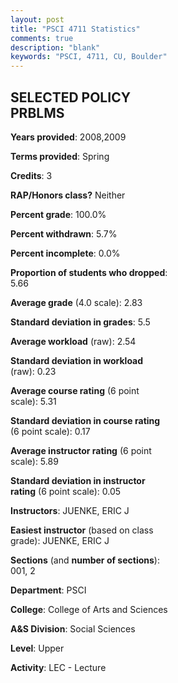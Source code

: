 ```yaml
---
layout: post
title: "PSCI 4711 Statistics"
comments: true
description: "blank"
keywords: "PSCI, 4711, CU, Boulder"
--- 
```

<head>
<script src="https://ajax.googleapis.com/ajax/libs/jquery/2.1.3/jquery.min.js"></script>
<script src="https://dl.dropboxusercontent.com/s/pc42nxpaw1ea4o9/highcharts.js?dl=0"></script>
<!-- <script src="../assets/js/highcharts.js"></script> -->
<style type="text/css">@font-face {
	font-family: "Bebas Neue";
	src: url(https://www.filehosting.org/file/details/544349/BebasNeue%20Regular.otf) format("opentype");
	}
	h1.Bebas { 
		font-family: "Bebas Neue", Verdana, Tahoma;
	}
</style>
</head>
<body>
	<div id="container" style="float: right; width: 45%; height: 88%; margin-left: 2.5%; margin-right: 2.5%;"></div>
	<script language="JavaScript">
		$(document).ready(function() {
		var chart = {type: 'column'};
		var title = {text: 'Grade Distribution'};
		var xAxis = {categories: ['A','B','C','D','F'],crosshair: true};
		var yAxis = {min: 0,title: {text: 'Percentage'}};
		var tooltip = {headerFormat: '<center><b><span style="font-size:20px">{point.key}</span></b></center>',
		               pointFormat: '<td style="padding:0"><b>{point.y:.1f}%</b></td>',
		               footerFormat: '</table>',shared: true,useHTML: true};
		var plotOptions = {column: {pointPadding: 0.0,borderWidth: 0}};  
		var credits = {enabled: false};var series= [{name: 'Percent',data: [28.0,44.0,20.0,6.0,2.0,]}];
		var json = {};
		json.chart = chart;
		json.title = title;
		json.tooltip = tooltip;
		json.xAxis = xAxis;
		json.yAxis = yAxis;  
		json.series = series;
		json.plotOptions = plotOptions;  
		json.credits = credits;
		$('#container').highcharts(json);
	});
	</script>
</body>
			   
## SELECTED POLICY PRBLMS

**Years provided**: 2008,2009

**Terms provided**: Spring

**Credits**: 3

**RAP/Honors class?** Neither

**Percent grade**: 100.0%

**Percent withdrawn**: 5.7%

**Percent incomplete**: 0.0%

**Proportion of students who dropped**: 5.66

**Average grade** (4.0 scale): 2.83

**Standard deviation in grades**: 5.5

**Average workload** (raw): 2.54

**Standard deviation in workload** (raw): 0.23

**Average course rating** (6 point scale): 5.31

**Standard deviation in course rating** (6 point scale): 0.17

**Average instructor rating** (6 point scale): 5.89

**Standard deviation in instructor rating** (6 point scale): 0.05

**Instructors**: JUENKE, ERIC J

**Easiest instructor** (based on class grade): JUENKE, ERIC J

**Sections** (and **number of sections**): 001, 2

**Department**: PSCI

**College**: College of Arts and Sciences

**A&S Division**: Social Sciences

**Level**: Upper

**Activity**: LEC - Lecture